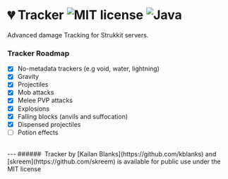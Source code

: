 # :broken_heart: Tracker ![MIT license](https://img.shields.io/badge/license-MIT-green.svg) ![Java](https://img.shields.io/badge/language-Java-yellowgreen.svg)

Advanced damage Tracking for Strukkit servers.

### Tracker Roadmap
- [x] No-metadata trackers (e.g void, water, lightning)
- [x] Gravity
- [x] Projectiles
- [x] Mob attacks
- [x] Melee PVP attacks
- [x] Explosions
- [x] Falling blocks (anvils and suffocation)
- [x] Dispensed projectiles
- [ ] Potion effects

<br/>
---
######  Tracker by [Kailan Blanks](https://github.com/kblanks) and [skreem](https://github.com/skreem) is available for public use under the MIT license
